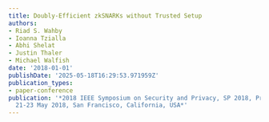 ```yaml
---
title: Doubly-Efficient zkSNARKs without Trusted Setup
authors:
- Riad S. Wahby
- Ioanna Tzialla
- Abhi Shelat
- Justin Thaler
- Michael Walfish
date: '2018-01-01'
publishDate: '2025-05-18T16:29:53.971959Z'
publication_types:
- paper-conference
publication: '*2018 IEEE Symposium on Security and Privacy, SP 2018, Proceedings,
  21-23 May 2018, San Francisco, California, USA*'
---
```

